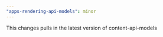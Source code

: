 ```yaml
---
"apps-rendering-api-models": minor
---
```


This changes pulls in the latest version of content-api-models
